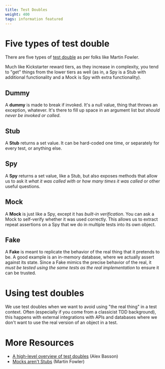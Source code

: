 ```yaml
---
title: Test Doubles
weight: 400
tags: information featured
---
```


# Five types of test double
There are five types of [test double](https://martinfowler.com/bliki/TestDouble.html) as per folks like Martin Fowler.

Much like Kickstarter reward tiers, as they increase in complexity, you tend to "get" things from the lower tiers as well (as in, a Spy is a Stub with additional functionality and a Mock is Spy with extra functionality).

## Dummy
A **dummy** is made to break if invoked. It's a null value, thing that throws an exception, whatever. It's there to fill up space in an argument list but *should never be invoked or called*.

## Stub
A **Stub** returns a set value. It can be hard-coded one time, or separately for every test, or anything else.

## Spy
A **Spy** returns a set value, like a Stub, but also exposes methods that allow us to ask it *what it was called with* or *how many times it was called* or other useful questions.

## Mock
A **Mock** is just like a Spy, except it has *built-in verification*. You can ask a Mock to self-verify whether it was used correctly. This allows us to extract repeat assertions on a Spy that we do in multiple tests into its own object.

## Fake
A **Fake** is meant to replicate the behavior of the real thing that it pretends to be. A good example is an in-memory database, where we actually assert against its state. Since a Fake mimics the precise behavior of the real, it *must be tested using the same tests as the real implementation* to ensure it can be trusted.

# Using test doubles
We use test doubles when we want to avoid using "the real thing" in a test context. Often (especially if you come from a classicist TDD background), this happens with external integrations with APIs and databases where we don't want to use the real version of an object in a test.

# More Resources
- [A high-level overview of test doubles](https://github.com/alexbasson/test-doubles) (Alex Basson)
- [Mocks aren't Stubs](https://martinfowler.com/articles/mocksArentStubs.html) (Martin Fowler)
